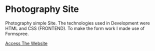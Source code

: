 # Photography Site
Photography simple Site. The technologies used in Development were HTML and CSS (FRONTEND). To make the form work I made use of Formspree.

[Access The Website](https://gabrielsantos198.github.io/Site-De-Fotografia/)
